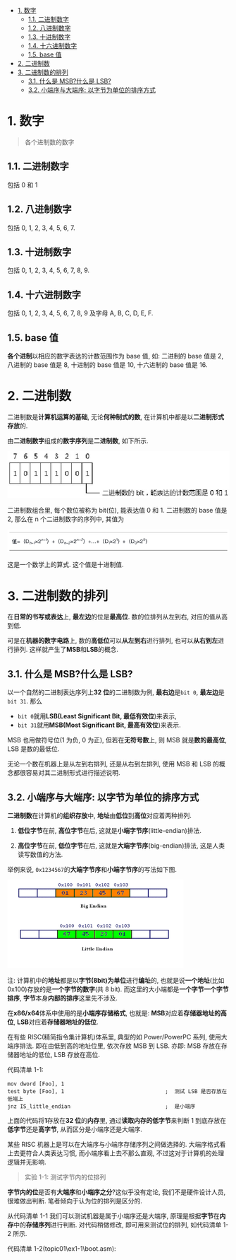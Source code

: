 
<!-- @import "[TOC]" {cmd="toc" depthFrom=1 depthTo=6 orderedList=false} -->

<!-- code_chunk_output -->

- [1. 数字](#1-数字)
  - [1.1. 二进制数字](#11-二进制数字)
  - [1.2. 八进制数字](#12-八进制数字)
  - [1.3. 十进制数字](#13-十进制数字)
  - [1.4. 十六进制数字](#14-十六进制数字)
  - [1.5. base 值](#15-base-值)
- [2. 二进制数](#2-二进制数)
- [3. 二进制数的排列](#3-二进制数的排列)
  - [3.1. 什么是 MSB?什么是 LSB?](#31-什么是-msb什么是-lsb)
  - [3.2. 小端序与大端序: 以字节为单位的排序方式](#32-小端序与大端序-以字节为单位的排序方式)

<!-- /code_chunk_output -->

# 1. 数字

>各个进制数的数字

## 1.1. 二进制数字

包括 0 和 1

## 1.2. 八进制数字

包括 0, 1, 2, 3, 4, 5, 6, 7.

## 1.3. 十进制数字

包括 0, 1, 2, 3, 4, 5, 6, 7, 8, 9.

## 1.4. 十六进制数字

包括 0, 1, 2, 3, 4, 5, 6, 7, 8, 9 及字母 A, B, C, D, E, F.

## 1.5. base 值

**各个进制**以相应的数字表达的计数范围作为 base 值, 如: 二进制的 base 值是 2, 八进制的 base 值是 8, 十进制的 base 值是 10, 十六进制的 base 值是 16.

# 2. 二进制数

二进制数是**计算机运算的基础**, 无论**何种制式的数**, 在计算机中都是以**二进制形式存放**的.

由**二进制数字**组成的**数字序列**是**二进制数**, 如下所示.

![2019-12-28-12-31-11.png](./images/2019-12-28-12-31-11.png)

二进制数组合里, 每个数位被称为 bit(位), 能表达值 0 和 1. 二进制数的 base 值是 2, 那么在 n 个二进制数字的序列中, 其值为

![2019-12-28-12-32-22.png](./images/2019-12-28-12-32-22.png)

这是一个数学上的算式. 这个值是十进制值.

# 3. 二进制数的排列

在**日常的书写或表达**上, **最左边**的位是**最高位**. 数的位排列从左到右, 对应的值从高到低.

可是在**机器的数字电路**上, 数的**高低位**可以**从左到右**进行排列, 也可以**从右到左**进行排列. 这样就产生了**MSB**和**LSB**的概念.

## 3.1. 什么是 MSB?什么是 LSB?

以一个自然的二进制表达序列上**32 位**的二进制数为例, **最右边**是`bit 0`, **最左边**是`bit 31`. 那么

* `bit 0`就用**LSB(Least Significant Bit, 最低有效位**)来表示,
* `bit 31`就用**MSB(Most Significant Bit, 最高有效位**)来表示.

MSB 也用做符号位(1 为负, 0 为正), 但若在**无符号数**上, 则 MSB 就是**数的最高位**, LSB 是数的最低位.

无论一个数在机器上是从左到右排列, 还是从右到左排列, 使用 MSB 和 LSB 的概念都很容易对其二进制形式进行描述说明.

## 3.2. 小端序与大端序: 以字节为单位的排序方式

**二进制数**在计算机的**组织存放**中, **地址**由**低位**到**高位**对应着两种排列.

1) **低位字节**在前, **高位字节**在后, 这就是**小端字节序**(little-endian)排法.

2) **高位字节**在前, **低位字节**在后, 这就是**大端字节序**(big-endian)排法, 这是人类读写数值的方法.

举例来说, `0x1234567`的**大端字节序**和**小端字节序**的写法如下图.

![2019-12-28-13-05-13.png](./images/2019-12-28-13-05-13.png)

注: 计算机中的**地址**都是以**字节(8bit)为单位**进行**编址**的, 也就是说**一个地址**(比如 0x100)存放的是**一个字节的数字**(共 8 bit). 而这里的大小端都是**一个字节一个字节排序**, **字节**本身**内部的排序**这里先不涉及.

在**x86/x64**体系中使用的是**小端序存储格式**, 也就是: **MSB**对应着**存储器地址的高位**, **LSB**对应着**存储器地址的低位**.

在有些 RISC(精简指令集计算机)体系里, 典型的如 Power/PowerPC 系列, 使用大端序排法. 即在由低到高的地址位里, 依次存放 MSB 到 LSB. 亦即: MSB 存放在存储器地址的低位, LSB 存放在高位.

代码清单 1-1:

```
mov dword [Foo], 1
test byte [Foo], 1                                ;  测试 LSB 是否存放在低端上
jnz IS_little_endian                              ;  是小端序
```

上面的代码将**1**存放在**32 位**的**内存**里, 通过**读取内存的低字节**来判断 1 到底存放在**低字节**还是**高字节**, 从而区分是小端序还是大端序.

某些 RISC 机器上是可以在大端序与小端序存储序列之间做选择的. 大端序格式看上去更符合人类表达习惯, 而小端序看上去不那么直观, 不过这对于计算机的处理逻辑并无影响.

>实验 1-1: 测试字节内的位排列

**字节内的位**是否有**大端序**和**小端序之分**?这似乎没有定论, 我们不是硬件设计人员, 很难做出判断. 笔者倾向于认为位的排列是区分的.

从代码清单 1-1 我们可以测试机器是属于小端序还是大端序, 原理是根据**字节**在**内存**中的**存储序列**进行判断. 对代码稍做修改, 即可用来测试位的排列, 如代码清单 1-2 所示.

代码清单 1-2(topic01\ex1-1\boot.asm):